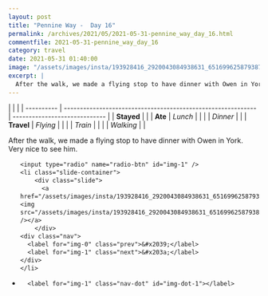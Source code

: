 ```yaml
---
layout: post
title: "Pennine Way -  Day 16"
permalink: /archives/2021/05/2021-05-31-pennine_way_day_16.html
commentfile: 2021-05-31-pennine_way_day_16
category: travel
date: 2021-05-31 01:40:00
image: "/assets/images/insta/193928416_2920043084938631_6516996258793879682_n_17926321768566545.jpg"
excerpt: |
  After the walk, we made a flying stop to have dinner with Owen in York. Very nice to see him.
---
```


|            |                                                              |
| ---------- | ------------------------------------------------------------ | ----------------------------- |
| **Stayed** |  |
| **Ate**    | _Lunch_                                                      |          |
|            | _Dinner_                                                     |          |
| **Travel** | _Flying_                                                     |          |
|            | _Train_                                                      |          |
|            | _Walking_                                                    |          |


After the walk, we made a flying stop to have dinner with Owen in York. Very nice to see him.


<ul class="slides">

    <input type="radio" name="radio-btn" id="img-1" />
    <li class="slide-container">
        <div class="slide">
          <a href="/assets/images/insta/193928416_2920043084938631_6516996258793879682_n_17926321768566545.jpg"><img src="/assets/images/insta/193928416_2920043084938631_6516996258793879682_n_17926321768566545.jpg" /></a>
        </div>
    <div class="nav">
      <label for="img-0" class="prev">&#x2039;</label>
      <label for="img-1" class="next">&#x203a;</label>
    </div>
    </li>
			
<li class="nav-dots">

      <label for="img-1" class="nav-dot" id="img-dot-1"></label>

</li>
</ul>        
             

		